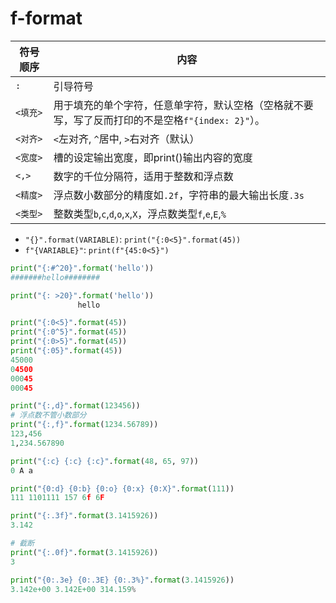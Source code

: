 # f-format

|符号顺序|内容|
|-|-|
|`:`|引导符号|
|`<填充>`|用于填充的单个字符，任意单字符，默认空格（空格就不要写，写了反而打印的不是空格`f"{index: 2}"`）。|
|`<对齐>`|`<`左对齐, `^`居中, `>`右对齐（默认）|
|`<宽度>`|槽的设定输出宽度，即print()输出内容的宽度|
|`<,>`|数字的千位分隔符，适用于整数和浮点数|
|`<精度>`|浮点数小数部分的精度如`.2f`，字符串的最大输出长度`.3s`|
|`<类型>`|整数类型`b`,`c`,`d`,`o`,`x`,`X`，浮点数类型`f`,`e`,`E`,`%`|


- `"{}".format(VARIABLE)`: `print("{:0<5}".format(45))`
- `f"{VARIABLE}"`: `print(f"{45:0<5}")`
```python
print("{:#^20}".format('hello'))
#######hello########

print("{: >20}".format('hello'))
               hello
```
```python
print("{:0<5}".format(45))
print("{:0^5}".format(45))
print("{:0>5}".format(45))
print("{:05}".format(45))
45000
04500
00045
00045
```

```python
print("{:,d}".format(123456))
# 浮点数不管小数部分
print("{:,f}".format(1234.56789))
123,456
1,234.567890
```

```python
print("{:c} {:c} {:c}".format(48, 65, 97))
0 A a

print("{0:d} {0:b} {0:o} {0:x} {0:X}".format(111))
111 1101111 157 6f 6F
```

```python
print("{:.3f}".format(3.1415926))
3.142

# 截断
print("{:.0f}".format(3.1415926))
3

print("{0:.3e} {0:.3E} {0:.3%}".format(3.1415926))
3.142e+00 3.142E+00 314.159%
```